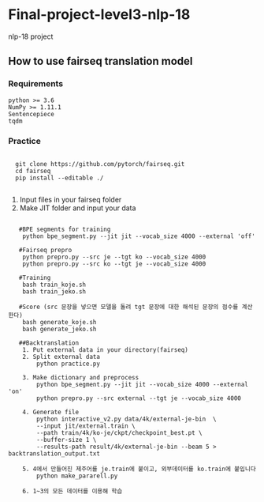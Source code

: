 # Final-project-level3-nlp-18
  nlp-18 project

## How to use fairseq translation model

### Requirements 
    python >= 3.6  
    NumPy >= 1.11.1    
    Sentencepiece   
    tqdm   
### Practice
  <pre><code>
  git clone https://github.com/pytorch/fairseq.git
  cd fairseq
  pip install --editable ./ 
 </pre></code>
  1. Input files in your fairseq folder
  2. Make JIT folder and input your data 

   <pre><code>
   #BPE segments for training
    python bpe_segment.py --jit jit --vocab_size 4000 --external 'off' 
    
   #Fairseq prepro
    python prepro.py --src je --tgt ko --vocab_size 4000
    python prepro.py --src ko --tgt je --vocab_size 4000   
    
   #Training
    bash train_koje.sh
    bash train_jeko.sh
    
   #Score (src 문장을 넣으면 모델을 돌려 tgt 문장에 대한 해석된 문장의 점수를 계산한다)
    bash generate_koje.sh
    bash generate_jeko.sh
   
   ##Backtranslation
    1. Put external data in your directory(fairseq) 
    2. Split external data 
        python practice.py
        
    3. Make dictionary and preprocess  
        python bpe_segment.py --jit jit --vocab_size 4000 --external 'on'
        python prepro.py --src external --tgt je --vocab_size 4000

    4. Generate file 
        python interactive_v2.py data/4k/external-je-bin  \
        --input jit/external.train \
        --path train/4k/ko-je/ckpt/checkpoint_best.pt \
        --buffer-size 1 \
        --results-path result/4k/external-je-bin --beam 5 > backtranslation_output.txt
      
    5. 4에서 만들어진 제주어를 je.train에 붙이고, 외부데이터를 ko.train에 붙입니다
        python make_pararell.py
      
    6. 1~3의 모든 데이터를 이용해 학습
      
    
  
  </pre></code>
